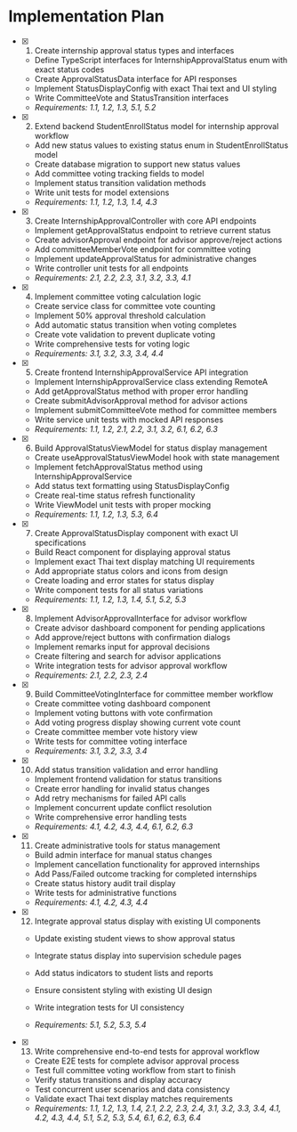 # Implementation Plan

- [x] 1. Create internship approval status types and interfaces

  - Define TypeScript interfaces for InternshipApprovalStatus enum with exact status codes
  - Create ApprovalStatusData interface for API responses
  - Implement StatusDisplayConfig with exact Thai text and UI styling
  - Write CommitteeVote and StatusTransition interfaces
  - _Requirements: 1.1, 1.2, 1.3, 5.1, 5.2_

- [x] 2. Extend backend StudentEnrollStatus model for internship approval workflow

  - Add new status values to existing status enum in StudentEnrollStatus model
  - Create database migration to support new status values
  - Add committee voting tracking fields to model
  - Implement status transition validation methods
  - Write unit tests for model extensions
  - _Requirements: 1.1, 1.2, 1.3, 1.4, 4.3_

- [x] 3. Create InternshipApprovalController with core API endpoints

  - Implement getApprovalStatus endpoint to retrieve current status
  - Create advisorApproval endpoint for advisor approve/reject actions
  - Add committeeMemberVote endpoint for committee voting
  - Implement updateApprovalStatus for administrative changes
  - Write controller unit tests for all endpoints
  - _Requirements: 2.1, 2.2, 2.3, 3.1, 3.2, 3.3, 4.1_

- [x] 4. Implement committee voting calculation logic

  - Create service class for committee vote counting
  - Implement 50% approval threshold calculation
  - Add automatic status transition when voting completes
  - Create vote validation to prevent duplicate voting
  - Write comprehensive tests for voting logic
  - _Requirements: 3.1, 3.2, 3.3, 3.4, 4.4_

- [x] 5. Create frontend InternshipApprovalService API integration

  - Implement InternshipApprovalService class extending RemoteA
  - Add getApprovalStatus method with proper error handling
  - Create submitAdvisorApproval method for advisor actions
  - Implement submitCommitteeVote method for committee members
  - Write service unit tests with mocked API responses
  - _Requirements: 1.1, 1.2, 2.1, 2.2, 3.1, 3.2, 6.1, 6.2, 6.3_

- [x] 6. Build ApprovalStatusViewModel for status display management

  - Create useApprovalStatusViewModel hook with state management
  - Implement fetchApprovalStatus method using InternshipApprovalService
  - Add status text formatting using StatusDisplayConfig
  - Create real-time status refresh functionality
  - Write ViewModel unit tests with proper mocking
  - _Requirements: 1.1, 1.2, 1.3, 5.3, 6.4_

- [x] 7. Create ApprovalStatusDisplay component with exact UI specifications

  - Build React component for displaying approval status
  - Implement exact Thai text display matching UI requirements
  - Add appropriate status colors and icons from design
  - Create loading and error states for status display
  - Write component tests for all status variations
  - _Requirements: 1.1, 1.2, 1.3, 1.4, 5.1, 5.2, 5.3_

- [x] 8. Implement AdvisorApprovalInterface for advisor workflow

  - Create advisor dashboard component for pending applications
  - Add approve/reject buttons with confirmation dialogs
  - Implement remarks input for approval decisions
  - Create filtering and search for advisor applications
  - Write integration tests for advisor approval workflow
  - _Requirements: 2.1, 2.2, 2.3, 2.4_

- [x] 9. Build CommitteeVotingInterface for committee member workflow

  - Create committee voting dashboard component
  - Implement voting buttons with vote confirmation
  - Add voting progress display showing current vote count
  - Create committee member vote history view
  - Write tests for committee voting interface
  - _Requirements: 3.1, 3.2, 3.3, 3.4_

- [x] 10. Add status transition validation and error handling

  - Implement frontend validation for status transitions
  - Create error handling for invalid status changes
  - Add retry mechanisms for failed API calls
  - Implement concurrent update conflict resolution
  - Write comprehensive error handling tests
  - _Requirements: 4.1, 4.2, 4.3, 4.4, 6.1, 6.2, 6.3_

- [x] 11. Create administrative tools for status management

  - Build admin interface for manual status changes
  - Implement cancellation functionality for approved internships
  - Add Pass/Failed outcome tracking for completed internships
  - Create status history audit trail display
  - Write tests for administrative functions
  - _Requirements: 4.1, 4.2, 4.3, 4.4_

- [x] 12. Integrate approval status display with existing UI components

  - Update existing student views to show approval status
  - Integrate status display into supervision schedule pages
  - Add status indicators to student lists and reports
  - Ensure consistent styling with existing UI design

  - Write integration tests for UI consistency
  - _Requirements: 5.1, 5.2, 5.3, 5.4_

- [x] 13. Write comprehensive end-to-end tests for approval workflow





  - Create E2E tests for complete advisor approval process
  - Test full committee voting workflow from start to finish
  - Verify status transitions and display accuracy
  - Test concurrent user scenarios and data consistency
  - Validate exact Thai text display matches requirements
  - _Requirements: 1.1, 1.2, 1.3, 1.4, 2.1, 2.2, 2.3, 2.4, 3.1, 3.2, 3.3, 3.4, 4.1, 4.2, 4.3, 4.4, 5.1, 5.2, 5.3, 5.4, 6.1, 6.2, 6.3, 6.4_
